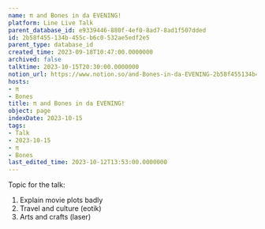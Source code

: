 ```yaml
---
name: π and Bones in da EVENING!
platform: Line Live Talk
parent_database_id: e9339446-880f-4ef0-8ad7-8ad1f507dded
id: 2b58f455-134b-455c-b6c0-532ae5edf2e5
parent_type: database_id
created_time: 2023-09-18T10:47:00.0000000
archived: false
talktime: 2023-10-15T20:30:00.0000000
notion_url: https://www.notion.so/and-Bones-in-da-EVENING-2b58f455134b455cb6c0532ae5edf2e5
hosts:
- π
- Bones
title: π and Bones in da EVENING!
object: page
indexDate: 2023-10-15
tags:
- Talk
- 2023-10-15
- π
- Bones
last_edited_time: 2023-10-12T13:53:00.0000000
---
```


Topic for the talk:
1. Explain movie plots  badly 
2. Travel and culture (eotik)
3. Arts and crafts (laser)

























